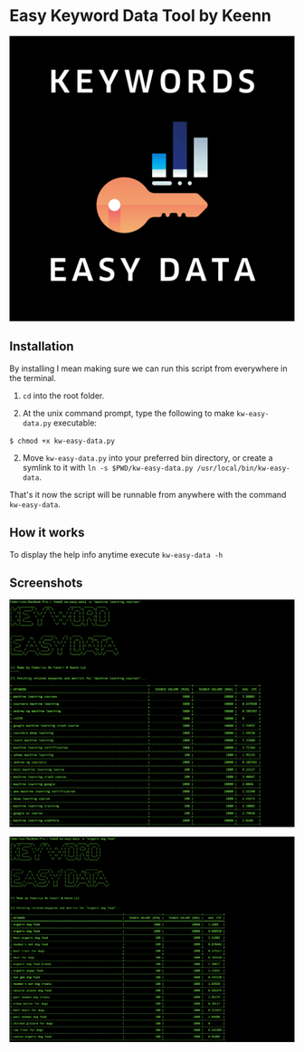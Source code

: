# Easy Keyword Data Tool by Keenn

![Logo of keyword easy data](./img/logo.png)

## Installation

By installing I mean making sure we can run this script from everywhere in the terminal.

1. `cd` into the root folder.

2. At the unix command prompt, type the following to make `kw-easy-data.py` executable:

`$ chmod +x kw-easy-data.py`

2. Move `kw-easy-data.py` into your preferred bin directory, or create a symlink to it with `ln -s $PWD/kw-easy-data.py /usr/local/bin/kw-easy-data`.

That's it now the script will be runnable from anywhere with the command `kw-easy-data`.

## How it works

To display the help info anytime execute `kw-easy-data -h`

## Screenshots

![A screenshot of the script in action](./img/screenshot1.png)

![A second screenshot of the script in action](./img/screenshot2.png)
